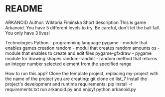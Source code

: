 # README
ARKANOID
Author: Wiktoria Fimińska
Short description
This is game Arkanoid. You have 5 different levels to try. Be careful, don't let the ball fall. You only have 3 lives!

Technologies
Python - programming language
pygame - module that enables games creation
random - modul that creates random amounts
os - module that enables to create and edit files
pygame-gfxdraw - pygame module for drawing shapes
random-randint - random method that returns an integer number selected element from the specified range

How to run this app?
Clone the template project, replacing my-project with the name of the project you are creating: git clone  cd list_7
Install the project's development and runtime requirements: pip install -r requirements.txt
run arkanoid.py and enjoy! python arkanoid.py
